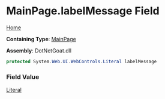 # MainPage\.labelMessage Field

[Home](../../../../../README.md)

**Containing Type**: [MainPage](../README.md)

**Assembly**: DotNetGoat\.dll

```csharp
protected System.Web.UI.WebControls.Literal labelMessage
```

### Field Value

[Literal](https://docs.microsoft.com/en-us/dotnet/api/system.web.ui.webcontrols.literal)

